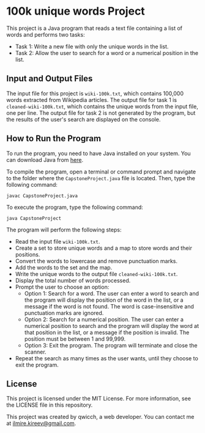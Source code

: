 # 100k unique words Project

This project is a Java program that reads a text file containing a list of words and performs two tasks:

- Task 1: Write a new file with only the unique words in the list.
- Task 2: Allow the user to search for a word or a numerical position in the list.

## Input and Output Files

The input file for this project is `wiki-100k.txt`, which contains 100,000 words extracted from Wikipedia articles. The output file for task 1 is `cleaned-wiki-100k.txt`, which contains the unique words from the input file, one per line. The output file for task 2 is not generated by the program, but the results of the user's search are displayed on the console.

## How to Run the Program

To run the program, you need to have Java installed on your system. You can download Java from [here](https://www.java.com/en/download/).

To compile the program, open a terminal or command prompt and navigate to the folder where the `CapstoneProject.java` file is located. Then, type the following command:

```
javac CapstoneProject.java
```

To execute the program, type the following command:

```
java CapstoneProject
```

The program will perform the following steps:

- Read the input file `wiki-100k.txt`.
- Create a set to store unique words and a map to store words and their positions.
- Convert the words to lowercase and remove punctuation marks.
- Add the words to the set and the map.
- Write the unique words to the output file `cleaned-wiki-100k.txt`.
- Display the total number of words processed.
- Prompt the user to choose an option:
    - Option 1: Search for a word. The user can enter a word to search and the program will display the position of the word in the list, or a message if the word is not found. The word is case-insensitive and punctuation marks are ignored.
    - Option 2: Search for a numerical position. The user can enter a numerical position to search and the program will display the word at that position in the list, or a message if the position is invalid. The position must be between 1 and 99,999.
    - Option 3: Exit the program. The program will terminate and close the scanner.
- Repeat the search as many times as the user wants, until they choose to exit the program.


## License

This project is licensed under the MIT License. For more information, see the LICENSE file in this repository.

This project was created by qwicch, a web developer. You can contact me at ilmire.kireev@gmail.com.
